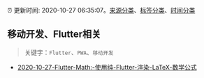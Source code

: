 :alarm_clock: 更新时间: 2020-10-27 06:35:07。[来源分类](../README.md)、[标签分类](../TAGS.md)、[时间分类](../TIMELINE.md)

## 移动开发、Flutter相关


> 关键字：`Flutter`、`PWA`、`移动开发`



- [2020-10-27-Flutter-Math:-使用纯-Flutter-渲染-LaTeX-数学公式](https://www.v2ex.com/t/719001) 